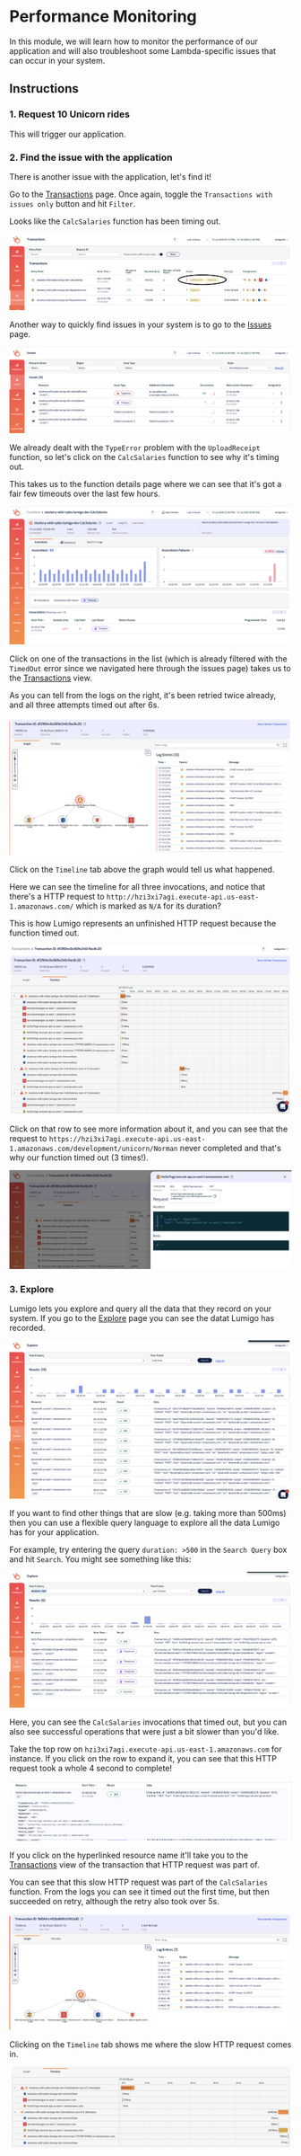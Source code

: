 # Performance Monitoring
In this module, we will learn how to monitor the performance of our application and will also troubleshoot some Lambda-specific issues that can occur in your system.

## Instructions
### 1. Request 10 Unicorn rides
This will trigger our application.

### 2. Find the issue with the application
There is another issue with the application, let's find it!

Go to the [Transactions](https://platform.lumigo.io/transactions) page. Once again, toggle the `Transactions with issues only` button and hit `Filter`.

Looks like the `CalcSalaries` function has been timing out.

![](images/09-lumigo-transaction-issues.png)

Another way to quickly find issues in your system is to go to the [Issues](https://platform.lumigo.io/issues) page.

![](images/09-lumigo-issues.png)

We already dealt with the `TypeError` problem with the `UploadReceipt` function, so let's click on the `CalcSalaries` function to see why it's timing out.

This takes us to the function details page where we can see that it's got a fair few timeouts over the last few hours.

![](images/09-lumigo-calcsalaries-details.png)

Click on one of the transactions in the list (which is already filtered with the `TimedOut` error since we navigated here through the issues page) takes us to the [Transactions](https://platform.lumigo.io/transaction) view.

As you can tell from the logs on the right, it's been retried twice already, and all three attempts timed out after 6s.

![](images/09-lumigo-calcsalaries-transaction.png)

Click on the `Timeline` tab above the graph would tell us what happened.

Here we can see the timeline for all three invocations, and notice that there's a HTTP request to `http://hzi3xi7agi.execute-api.us-east-1.amazonaws.com/` which is marked as `N/A` for its duration?

This is how Lumigo represents an unfinished HTTP request because the function timed out.

![](images/09-lumigo-calcsalaries-timeline.png)

Click on that row to see more information about it, and you can see that the request to `https://hzi3xi7agi.execute-api.us-east-1.amazonaws.com/development/unicorn/Norman` never completed and that's why our function timed out (3 times!).

![](images/09-lumigo-calcsalaries-timedout.png)

### 3. Explore
Lumigo lets you explore and query all the data that they record on your system. If you go to the [Explore](https://platform.lumigo.io/search) page you can see the datat Lumigo has recorded.

![](images/09-lumigo-explore.png)

If you want to find other things that are slow (e.g. taking more than 500ms) then you can use a flexible query language to explore all the data Lumigo has for your application.

For example, try entering the query `duration: >500` in the `Search Query` box and hit `Search`. You might see something like this:

![](images/09-lumigo-explore-duration.png)

Here, you can see the `CalcSalaries` invocations that timed out, but you can also see successful operations that were just a bit slower than you'd like.

Take the top row on `hzi3xi7agi.execute-api.us-east-1.amazonaws.com` for instance. If you click on the row to expand it, you can see that this HTTP request took a whole 4 second to complete!

![](images/09-lumigo-explore-slow-http.png)

If you click on the hyperlinked resource name it'll take you to the [Transactions](https://platform.lumigo.io/transactions) view of the transaction that HTTP request was part of.

You can see that this slow HTTP request was part of the `CalcSalaries` function. From the logs you can see it timed out the first time, but then succeeded on retry, although the retry also took over 5s.

![](images/09-lumigo-explore-slow-http-transaction.png)

Clicking on the `Timeline` tab shows me where the slow HTTP request comes in.

![](images/09-lumigo-explore-slow-http-transaction-timeline.png)
